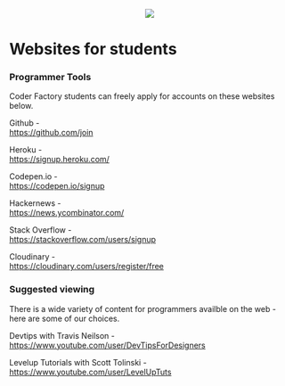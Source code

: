 <p align="center"><img src="https://github.com/coder-factory-academy/cf-guidline-css/blob/master/CFA.png"></p>


# Websites for students

### Programmer Tools
Coder Factory students can freely apply for accounts on these websites below.

Github  -  
  https://github.com/join


Heroku  -  
  https://signup.heroku.com/


Codepen.io  -  
  https://codepen.io/signup


Hackernews  -  
  https://news.ycombinator.com/


Stack Overflow  -  
  https://stackoverflow.com/users/signup


Cloudinary  -  
  https://cloudinary.com/users/register/free


### Suggested viewing
There is a wide variety of content for programmers availble on the web - here are some of our choices.

Devtips with Travis Neilson  -  
https://www.youtube.com/user/DevTipsForDesigners

Levelup Tutorials with Scott Tolinski  -  
https://www.youtube.com/user/LevelUpTuts

